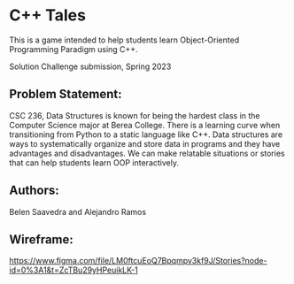 # C++ Tales

This is a game intended to help students learn Object-Oriented Programming Paradigm using C++. 

Solution Challenge submission, Spring 2023 

## Problem Statement: 
CSC 236, Data Structures is known for being the hardest class in the Computer Science major at Berea College. There is a learning curve when transitioning from Python to a static language like C++. Data structures are ways to systematically organize and store data in programs and they have advantages and disadvantages. We can make relatable situations or stories that can help students learn OOP interactively. 

## Authors: 
Belen Saavedra and Alejandro Ramos 


## Wireframe:
https://www.figma.com/file/LM0ftcuEoQ7Bpqmpv3kf9J/Stories?node-id=0%3A1&t=ZcTBu29yHPeuikLK-1 
